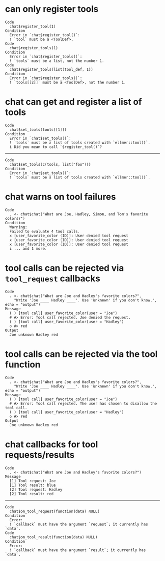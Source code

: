 # can only register tools

    Code
      chat$register_tool(1)
    Condition
      Error in `chat$register_tool()`:
      ! `tool` must be a <ToolDef>.
    Code
      chat$register_tools(1)
    Condition
      Error in `chat$register_tools()`:
      ! `tools` must be a list, not the number 1.
    Code
      chat$register_tools(list(tool_def, 1))
    Condition
      Error in `chat$register_tools()`:
      ! `tools[[2]]` must be a <ToolDef>, not the number 1.

# chat can get and register a list of tools

    Code
      chat$set_tools(tools[[1]])
    Condition
      Error in `chat$set_tools()`:
      ! `tools` must be a list of tools created with `ellmer::tool()`.
      i Did you mean to call `$register_tool()`?

---

    Code
      chat$set_tools(c(tools, list("foo")))
    Condition
      Error in `chat$set_tools()`:
      ! `tools` must be a list of tools created with `ellmer::tool()`.

# chat warns on tool failures

    Code
      . <- chat$chat("What are Joe, Hadley, Simon, and Tom's favorite colors?")
    Condition
      Warning:
      Failed to evaluate 4 tool calls.
      x [user_favorite_color (ID)]: User denied tool request
      x [user_favorite_color (ID)]: User denied tool request
      x [user_favorite_color (ID)]: User denied tool request
      i ... and 1 more.

# tool calls can be rejected via `tool_request` callbacks

    Code
      . <- chat$chat("What are Joe and Hadley's favorite colors?",
        "Write 'Joe ____ Hadley ____'. Use 'unknown' if you don't know.", echo = "output")
    Message
      ( ) [tool call] user_favorite_color(user = "Joe")
      # #> Error: Tool call rejected. Joe denied the request.
      ( ) [tool call] user_favorite_color(user = "Hadley")
      o #> red
    Output
      Joe unknown Hadley red

# tool calls can be rejected via the tool function

    Code
      . <- chat$chat("What are Joe and Hadley's favorite colors?",
        "Write 'Joe ____ Hadley ____'. Use 'unknown' if you don't know.", echo = "output")
    Message
      ( ) [tool call] user_favorite_color(user = "Joe")
      # #> Error: Tool call rejected. The user has chosen to disallow the tool call.
      ( ) [tool call] user_favorite_color(user = "Hadley")
      o #> red
    Output
      Joe unknown Hadley red

# chat callbacks for tool requests/results

    Code
      . <- chat$chat("What are Joe and Hadley's favorite colors?")
    Message
      [1] Tool request: Joe
      [1] Tool result: blue
      [2] Tool request: Hadley
      [2] Tool result: red

---

    Code
      chat$on_tool_request(function(data) NULL)
    Condition
      Error:
      ! `callback` must have the argument `request`; it currently has `data`.
    Code
      chat$on_tool_result(function(data) NULL)
    Condition
      Error:
      ! `callback` must have the argument `result`; it currently has `data`.

